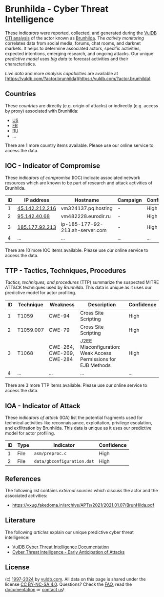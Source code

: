 # Brunhilda - Cyber Threat Intelligence

These _indicators_ were reported, collected, and generated during the [VulDB CTI analysis](https://vuldb.com/?kb.cti) of the actor known as [Brunhilda](https://vuldb.com/?actor.brunhilda). The _activity monitoring_ correlates data from social media, forums, chat rooms, and darknet markets. It helps to determine associated actors, specific activities, expected intentions, emerging research, and ongoing attacks. Our unique _predictive model_ uses _big data_ to forecast activities and their characteristics.

_Live data_ and more _analysis capabilities_ are available at [https://vuldb.com/?actor.brunhilda](https://vuldb.com/?actor.brunhilda)

## Countries

These _countries_ are directly (e.g. origin of attacks) or indirectly (e.g. access by proxy) associated with Brunhilda:

* [US](https://vuldb.com/?country.us)
* [FR](https://vuldb.com/?country.fr)
* [RU](https://vuldb.com/?country.ru)
* ...

There are 1 more country items available. Please use our online service to access the data.

## IOC - Indicator of Compromise

These _indicators of compromise_ (IOC) indicate associated network resources which are known to be part of research and attack activities of Brunhilda.

ID | IP address | Hostname | Campaign | Confidence
-- | ---------- | -------- | -------- | ----------
1 | [45.142.212.216](https://vuldb.com/?ip.45.142.212.216) | vm324137.pq.hosting | - | High
2 | [95.142.40.68](https://vuldb.com/?ip.95.142.40.68) | vm482228.eurodir.ru | - | High
3 | [185.177.92.213](https://vuldb.com/?ip.185.177.92.213) | ip-185-177-92-213.ah-server.com | - | High
4 | ... | ... | ... | ...

There are 10 more IOC items available. Please use our online service to access the data.

## TTP - Tactics, Techniques, Procedures

_Tactics, techniques, and procedures_ (TTP) summarize the suspected MITRE ATT&CK techniques used by _Brunhilda_. This data is unique as it uses our predictive model for actor profiling.

ID | Technique | Weakness | Description | Confidence
-- | --------- | -------- | ----------- | ----------
1 | T1059 | CWE-94 | Cross Site Scripting | High
2 | T1059.007 | CWE-79 | Cross Site Scripting | High
3 | T1068 | CWE-264, CWE-269, CWE-284 | J2EE Misconfiguration: Weak Access Permissions for EJB Methods | High
4 | ... | ... | ... | ...

There are 3 more TTP items available. Please use our online service to access the data.

## IOA - Indicator of Attack

These _indicators of attack_ (IOA) list the potential fragments used for technical activities like reconnaissance, exploitation, privilege escalation, and exfiltration by Brunhilda. This data is unique as it uses our predictive model for actor profiling.

ID | Type | Indicator | Confidence
-- | ---- | --------- | ----------
1 | File | `asm/preproc.c` | High
2 | File | `data/gbconfiguration.dat` | High

## References

The following list contains _external sources_ which discuss the actor and the associated activities:

* https://vxug.fakedoma.in/archive/APTs/2021/2021.01.07/BrunHilda.pdf

## Literature

The following _articles_ explain our unique predictive cyber threat intelligence:

* [VulDB Cyber Threat Intelligence Documentation](https://vuldb.com/?kb.cti)
* [Cyber Threat Intelligence - Early Anticipation of Attacks](https://www.scip.ch/en/?labs.20201022)

## License

(c) [1997-2024](https://vuldb.com/?kb.changelog) by [vuldb.com](https://vuldb.com/?kb.about). All data on this page is shared under the license [CC BY-NC-SA 4.0](https://creativecommons.org/licenses/by-nc-sa/4.0/). Questions? Check the [FAQ](https://vuldb.com/?kb.faq), read the [documentation](https://vuldb.com/?kb) or [contact us](https://vuldb.com/?contact)!
